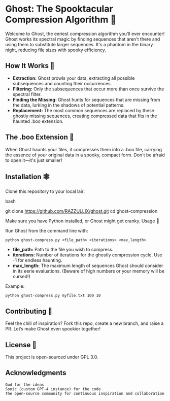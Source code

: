 # Ghost: The Spooktacular Compression Algorithm 👻

Welcome to Ghost, the eeriest compression algorithm you'll ever encounter! Ghost works its spectral magic by finding sequences that aren't there and using them to substitute larger sequences. It's a phantom in the binary night, reducing file sizes with spooky efficiency.

## How It Works 🎃

- **Extraction:** Ghost prowls your data, extracting all possible subsequences and counting their occurrences.
- **Filtering:** Only the subsequences that occur more than once survive the spectral filter.
- **Finding the Missing:** Ghost hunts for sequences that are missing from the data, lurking in the shadows of potential patterns.
- **Replacement:** The most common sequences are replaced by these ghostly missing sequences, creating compressed data that fits in the haunted .boo extension.

## The .boo Extension 👻

When Ghost haunts your files, it compresses them into a .boo file, carrying the essence of your original data in a spooky, compact form. Don't be afraid to open it—it's just smaller!

## Installation 🕸️

Clone this repository to your local lair:

bash

git clone https://github.com/RAZZULLIX/ghost.git
cd ghost-compression

Make sure you have Python installed, or Ghost might get cranky.
Usage 🦇

Run Ghost from the command line with:

    python ghost-compress.py <file_path> <iterations> <max_length>

- **file_path:** Path to the file you wish to compress.
- **iterations:** Number of iterations for the ghostly compression cycle. Use -1 for endless haunting.
- **max_length:** The maximum length of sequences Ghost should consider in its eerie evaluations. (Beware of high numbers or your memory will be cursed!)

Example:

    python ghost-compress.py myfile.txt 100 10

## Contributing 👻

Feel the chill of inspiration? Fork this repo, create a new branch, and raise a PR. Let’s make Ghost even spookier together!

## License 🧛

This project is open-sourced under GPL 3.0.

## Acknowledgments

    God for the ideas
    Sonic (custom GPT-4 instance) for the code
    The open-source community for continuous inspiration and collaboration
